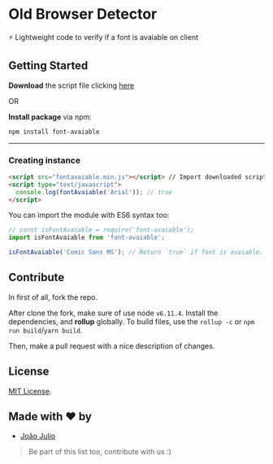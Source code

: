 # Old Browser Detector

⚡ Lightweight code to verify if a font is avaiable on client

## Getting Started

**Download** the script file clicking [here](http://github.com/joaopjt/font-avaiable/blob/master/dist/fontavaiable.min.js)

OR

**Install package** via npm:
```bash
npm install font-avaiable
```
---

### Creating instance
```html
<script src="fontavaiable.min.js"></script> // Import downloaded script file
<script type="text/javascript">
  console.log(fontAvaiable('Arial')); // true
</script>
```

You can import the module with ES6 syntax too:

```javascript
// const isFontAvaiable = require('font-avaiable');
import isFontAvaiable from 'font-avaiable';

isFontAvaiable('Comic Sans MS'); // Return `true` if font is avaiable.
```

## Contribute

In first of all, fork the repo.

After clone the fork, make sure of use node `v6.11.4`. Install the dependencies, and **rollup** globally.
To build files, use the `rollup -c` or `npm run build`/`yarn build`.

Then, make a pull request with a nice description of changes.

## License

[MIT License](https://opensource.org/licenses/MIT).

## Made with ❤️ by
- [João Julio](http://github.com/joaopjt)

> Be part of this list too, contribute with us :)
